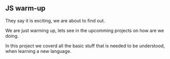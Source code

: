 ## JS warm-up

They say it is exciting, we are about to find out.

We are just warming up, lets see in the upcomming projects on how are we doing.

In this project we coverd all the basic stuff that is needed to be understood, when learning a new language.
